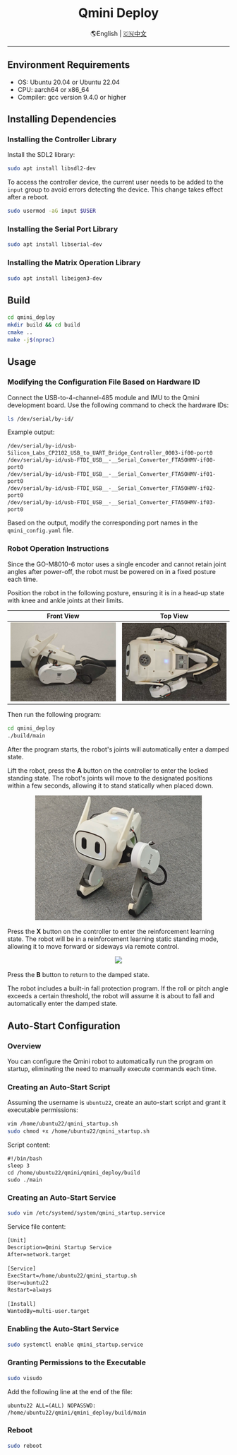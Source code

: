 <div align="center">
  <h1 align="center">Qmini Deploy</h1>
  <p align="center">
    <span> 🌎English </span> | <a href="README_zh.md"> 🇨🇳中文 </a>
  </p>
</div>

---

## Environment Requirements

- OS: Ubuntu 20.04 or Ubuntu 22.04  
- CPU: aarch64 or x86_64  
- Compiler: gcc version 9.4.0 or higher

## Installing Dependencies

### Installing the Controller Library

Install the SDL2 library:
```bash
sudo apt install libsdl2-dev
```

To access the controller device, the current user needs to be added to the `input` group to avoid errors detecting the device. This change takes effect after a reboot.
```bash
sudo usermod -aG input $USER
```

### Installing the Serial Port Library

```bash
sudo apt install libserial-dev
```

### Installing the Matrix Operation Library

```bash
sudo apt install libeigen3-dev
```

## Build

```bash
cd qmini_deploy
mkdir build && cd build
cmake ..
make -j$(nproc)
```

## Usage

### Modifying the Configuration File Based on Hardware ID

Connect the USB-to-4-channel-485 module and IMU to the Qmini development board. Use the following command to check the hardware IDs:
```bash
ls /dev/serial/by-id/
```

Example output:
```
/dev/serial/by-id/usb-Silicon_Labs_CP2102_USB_to_UART_Bridge_Controller_0003-if00-port0
/dev/serial/by-id/usb-FTDI_USB__-__Serial_Converter_FTA5OHMV-if00-port0
/dev/serial/by-id/usb-FTDI_USB__-__Serial_Converter_FTA5OHMV-if01-port0
/dev/serial/by-id/usb-FTDI_USB__-__Serial_Converter_FTA5OHMV-if02-port0
/dev/serial/by-id/usb-FTDI_USB__-__Serial_Converter_FTA5OHMV-if03-port0
```
Based on the output, modify the corresponding port names in the `qmini_config.yaml` file.

### Robot Operation Instructions

Since the GO-M8010-6 motor uses a single encoder and cannot retain joint angles after power-off, the robot must be powered on in a fixed posture each time.

Position the robot in the following posture, ensuring it is in a head-up state with knee and ankle joints at their limits.

<div align="center">

| <div align="center"> Front View </div> | <div align="center"> Top View </div> |
|--- | --- |
| <img src="../images/qmini_start_pos_front.png" width="100%"/> | <img src="../images/qmini_start_pos_top.png" width="100%"/>  |

</div>

Then run the following program:
```bash
cd qmini_deploy
./build/main
```

After the program starts, the robot's joints will automatically enter a damped state.

Lift the robot, press the **A** button on the controller to enter the locked standing state. The robot's joints will move to the designated positions within a few seconds, allowing it to stand statically when placed down.


<div align="center">
  <img src="../images/qmini_stand.png" width="75%"/>
</div>


Press the **X** button on the controller to enter the reinforcement learning state. The robot will be in a reinforcement learning static standing mode, allowing it to move forward or sideways via remote control.

<div align="center">
  <img src="../images/qmini_walk.gif" width="75%"/>
</div>

Press the **B** button to return to the damped state.

The robot includes a built-in fall protection program. If the roll or pitch angle exceeds a certain threshold, the robot will assume it is about to fall and automatically enter the damped state.

## Auto-Start Configuration

### Overview

You can configure the Qmini robot to automatically run the program on startup, eliminating the need to manually execute commands each time.

### Creating an Auto-Start Script

Assuming the username is `ubuntu22`, create an auto-start script and grant it executable permissions:
```bash
vim /home/ubuntu22/qmini_startup.sh
sudo chmod +x /home/ubuntu22/qmini_startup.sh
```

Script content:
```
#!/bin/bash
sleep 3
cd /home/ubuntu22/qmini/qmini_deploy/build
sudo ./main
```

### Creating an Auto-Start Service

```bash
sudo vim /etc/systemd/system/qmini_startup.service
```

Service file content:
```
[Unit]
Description=Qmini Startup Service
After=network.target

[Service]
ExecStart=/home/ubuntu22/qmini_startup.sh
User=ubuntu22
Restart=always

[Install]
WantedBy=multi-user.target
```

### Enabling the Auto-Start Service

```bash
sudo systemctl enable qmini_startup.service
```

### Granting Permissions to the Executable

```bash
sudo visudo
```

Add the following line at the end of the file:
```
ubuntu22 ALL=(ALL) NOPASSWD: /home/ubuntu22/qmini/qmini_deploy/build/main
```

### Reboot

```bash
sudo reboot
```